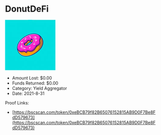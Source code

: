 # DonutDeFi
![DonutDeFi](/rektimages/DonutDeFi.png)
- Amount Lost: $0.00
- Funds Returned: $0.00
- Category: Yield Aggregator
- Date: 2021-8-31



Proof Links:
- [https://bscscan.com/token/0xeBCB79f82B65076152815AB9D0F7Be8FdD579673](https://bscscan.com/token/0xeBCB79f82B65076152815AB9D0F7Be8FdD579673)


